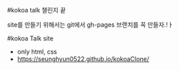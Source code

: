 #kokoa talk 챌린지 끝

site를 만들기 위해서는 git에서 gh-pages 브랜치를 꼭 만들자.!ㅏ

#kokoa Talk site 
- only html, css
- https://seunghyun0522.github.io/kokoaClone/
